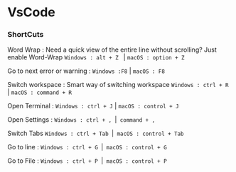 # VsCode

### ShortCuts

Word Wrap :
Need a quick view of the entire line without scrolling? Just enable Word-Wrap
```Windows : alt + Z ``` |  ```macOS : option + Z```

Go to next error or warning : 
```Windows :F8``` | ```macOS : F8```

Switch workspace : 
Smart way of switching workspace
```Windows : ctrl + R``` | ```macOS : command + R```

Open Terminal : 
```Windows : ctrl + J``` | ```macOS : control + J```

Open Settings : 
```Windows : ctrl + , ```|``` command + ,```

Switch Tabs
```Windows : ctrl + Tab ```|``` macOS : control + Tab```

Go to line : 
```Windows : ctrl + G ```|``` macOS : control + G```

Go to File : 
```Windows : ctrl + P ```|``` macOS : control + P```